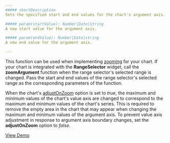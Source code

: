 ```yaml
---
##### shortDescription
Sets the specified start and end values for the chart's argument axis.

##### param(startValue): Number|Date|string
A new start value for the argument axis.

##### param(endValue): Number|Date|string
A new end value for the argument axis.

---
```

This function can be used when implementing [zooming](/concepts/20%20Data%20Visualization/10%20Charts/80%20End-User%20Interaction/6%20Zooming%20and%20Scrolling '/Documentation/Guide/Data_Visualization/Charts/End-User_Interaction/#Zooming_and_Scrolling') for your chart. If your chart is integrated with the **RangeSelector** widget, call the **zoomArgument** function when the range selector's selected range is changed. Pass the start and end values of the range selector's selected range as the corresponding parameters of the function.

When the chart's [adjustOnZoom](/api-reference/20%20Data%20Visualization%20Widgets/10%20dxChart/1%20Configuration/adjustOnZoom.md '/Documentation/ApiReference/Data_Visualization_Widgets/dxChart/Configuration/#adjustOnZoom') option is set to _true_, the maximum and minimum values of the chart's value axis are changed to correspond to the maximum and minimum values of the chart's series. This is required to remove the empty area in the chart that may appear when changing the maximum and minimum values of the argument axis. To prevent value axis adjustment in response to argument axis boundary changes, set the **adjustOnZoom** option to _false_.

<a href="http://js.devexpress.com/Demos/WidgetsGallery/#demo/chartschartsadvancedfeaturesautoajustment/" class="button orange small fix-width-155" style="margin-right: 20px;" target="_blank">View Demo</a>